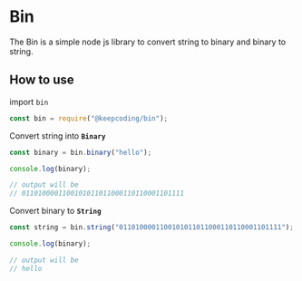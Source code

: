 # Bin

The Bin is a simple node js library to convert string to binary and binary to string.

## How to use

import `bin`

```javascript
const bin = require("@keepcoding/bin");
```

Convert string into **`Binary`**

```javascript
const binary = bin.binary("hello");

console.log(binary);

// output will be
// 0110100001100101011011000110110001101111
```

Convert binary to **`String`**

```javascript
const string = bin.string("0110100001100101011011000110110001101111");

console.log(binary);

// output will be
// hello
```